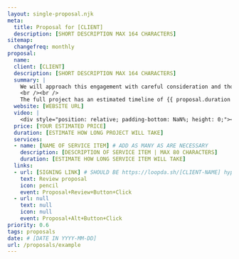 ```yaml
---
layout: single-proposal.njk
meta:
  title: Proposal for [CLIENT]
  description: [SHORT DESCRIPTION MAX 164 CHARACTERS]
sitemap:
  changefreq: monthly
proposal:
  name: 
  client: [CLIENT]
  description: [SHORT DESCRIPTION MAX 164 CHARACTERS]
  summary: |
    We will approach this engagement with careful consideration and thoughtful execution, ensuring that every phase of the process is handled with precision and purpose. By following a structured timeline with clearly defined milestones, we will ensure progress remains aligned with your vision. The investment for this work can be found in <a href="{{ proposal.links[0].url }}" target="_blank" class="link plausible-event-name=Proposal+Sign+Link+Click">your proposal</a>. 
    <br /><br />
    The full project has an estimated timeline of {{ proposal.duration }} to deliver an effective outcome. Please feel free to read more <a href="/about" target="_blank" class="link plausible-event-name=Proposal+About+Link+Click">about us</a> or refer to our <a href="/faq" target="_blank" class="link plausible-event-name=Proposal+FAQ+Link+Click">commonly asked questions</a>.
  website: [WEBSITE URL]
  video: |
    <div style="position: relative; padding-bottom: NaN%; height: 0;"><iframe src="https://www.loom.com/embed/d7d82efaf84c4a858daf52da2a4e548d?sid=cafca104-1d4e-4239-9b83-d5866d4de45d" frameborder="0" webkitallowfullscreen mozallowfullscreen allowfullscreen style="position: absolute; top: 0; left: 0; width: 100%; height: 100%;"></iframe></div>
  price: [YOUR ESTIMATED PRICE]
  duration: [ESTIMATE HOW LONG PROJECT WILL TAKE]
  services:
  - name: [NAME OF SERVICE ITEM] # ADD AS MANY AS ARE NECESSARY
    description: [DESCRIPTION OF SERVICE ITEM | MAX 80 CHARACTERS]
    duration: [ESTIMATE HOW LONG SERVICE ITEM WILL TAKE]
  links: 
  - url: [SIGNING LINK] # SHOULD BE https://loopda.sh/[CLIENT-NAME] hypenated
    text: Review proposal
    icon: pencil
    event: Proposal+Review+Button+Click
  - url: null
    text: null
    icon: null
    event: Proposal+Alt+Button+Click
priority: 0.6
tags: proposals
date: # [DATE IN YYYY-MM-DD]
url: /proposals/example
---
```

